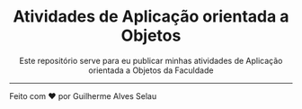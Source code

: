 <h1 align="center"> Atividades de Aplicação orientada a Objetos </h1>

<p align="center">
  Este repositório serve para eu publicar minhas atividades de Aplicação orientada a Objetos da Faculdade
</p>

---

Feito com ❤️ por Guilherme Alves Selau
